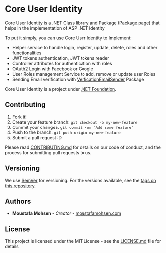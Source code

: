 # Core User Identity

Core User Identity is a .NET Class library and  Package  ([Package page](https://www.nuget.org/packages/CoreUserIdentity/))  that helps in the implementation of ASP .NET Identity

To put it simply, you can use Core User Identity to Implement:

- Helper service to handle login, register, update, delete, roles and other functionalities
- JWT tokens authentication, JWT tokens reader
- Controller attributes for authentication with roles
- OAuth2 Login with Facebook or Google
- User Roles management Service to add, remove or update user Roles
- Sending Email verification  with [VerficationEmailSender](https://github.com/MoustafaMohsen/VerficationEmailSender) Package

Core User Identity is a project under  [.NET Foundation](http://www.dotnetfoundation.org/).


## Contributing

1. Fork it!
2. Create your feature branch: `git checkout -b my-new-feature`
3. Commit your changes: `git commit -am 'Add some feature'`
4. Push to the branch: `git push origin my-new-feature`
5. Submit a pull request :D

Please read [CONTRIBUTING.md](https://github.com/MoustafaMohsen/CoreUserIdentity/CONTRIBUTING.md) for details on our code of conduct, and the process for submitting pull requests to us.

## Versioning

We use [SemVer](http://semver.org/) for versioning. For the versions available, see the [tags on this repository](https://github.com/your/project/tags). 

## Authors

* **Moustafa Mohsen** - *Creator* - [moustafamohsen.com](https://moustafamohsen.com)


## License

This project is licensed under the MIT License - see the [LICENSE.md](LICENSE.md) file for details

